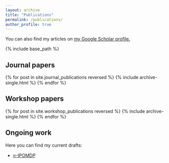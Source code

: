 ```yaml
---
layout: archive
title: "Publications"
permalink: /publications/
author_profile: true
---
```


You can also find my articles on <u><a href="{{author.googlescholar}}">my Google Scholar profile</a>.</u>

{% include base_path %}
## Journal papers
{% for post in site.journal_publications reversed %}
  {% include archive-single.html %}
{% endfor %}

## Workshop papers
{% for post in site.workshop_publications reversed %}
  {% include archive-single.html %}
{% endfor %}

## Ongoing work

Here you can find my current drafts:
* [$\aleph$-IPOMDP](https://nitayalon.github.io/files/aleph_IPOMDP_arXiv.pdf)

